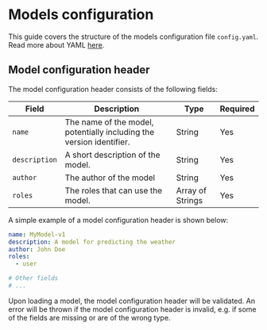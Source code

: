 # Models configuration

This guide covers the structure of the models configuration file `config.yaml`. Read more about YAML [here](https://www.yaml.info/).

## Model configuration header 

The model configuration header consists of the following fields:

| Field | Description | Type | Required |
|-------|-------------|------|----------|
| `name` | The name of the model, potentially including the version identifier. | String | Yes |
| `description` | A short description of the model. | String | Yes |
| `author` | The author of the model | String | Yes |
| `roles` | The roles that can use the model. | Array of Strings | Yes |

A simple example of a model configuration header is shown below:

```yaml
name: MyModel-v1
description: A model for predicting the weather
author: John Doe
roles:
  - user

# Other fields
# ...
```

Upon loading a model, the model configuration header will be validated.
An error will be thrown if the model configuration header is invalid, e.g. if some of the fields are missing or are of the wrong type.